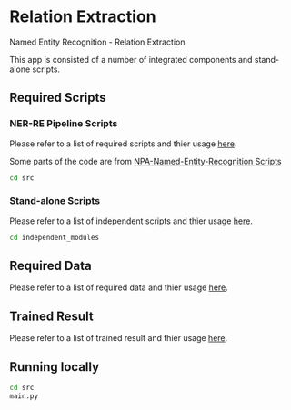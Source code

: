 # Relation Extraction

Named Entity Recognition - Relation Extraction

This app is consisted of a number of integrated components and stand-alone scripts. 

## Required Scripts

### NER-RE Pipeline Scripts

Please refer to a list of required scripts and thier usage [here](./src/README.md).

Some parts of the code are from [NPA-Named-Entity-Recognition Scripts](https://github.com/liningtonlab/NPA-Named-Entity-Recognition-Scripts.git)
```bash
cd src
```

### Stand-alone Scripts

Please refer to a list of independent scripts and thier usage [here](./independent_modules/README.md).
```bash
cd independent_modules
```

## Required Data

Please refer to a list of required data and thier usage [here](./data/README.md).

## Trained Result

Please refer to a list of trained result and thier usage [here](./trained_result/README.md).

## Running locally

```bash
cd src
main.py
```